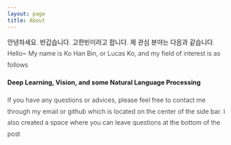 ```yaml
---
layout: page
title: About
---
```


<div style="font-size: 0.9rem; font-weight:300; line-height: 1.6rem;">

안녕하세요. 반갑습니다. 고한빈이라고 합니다. 제 관심 분야는 다음과 같습니다.
Hello~ My name is Ko Han Bin, or Lucas Ko, and my field of interest is as follows

<p class="message" style="font-size: 0.9rem; font-weight: 700">
Deep Learning, Vision, and some Natural Language Processing
</p>
If you have any questions or advices, please feel free to contact me through my email or github which is located on the center of the side bar. I also created a space where you can leave questions at the bottom of the post <br>



</div>
